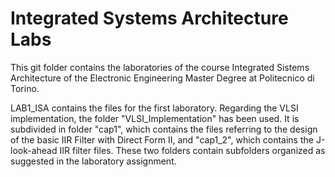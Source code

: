 # Integrated Systems Architecture Labs

This git folder contains the laboratories of the course Integrated Sistems Architecture
of the Electronic Engineering Master Degree at Politecnico di Torino.

LAB1_ISA contains the files for the first laboratory. Regarding the VLSI implementation,
the folder "VLSI_Implementation" has been used. It is subdivided in folder "cap1", which contains
the files referring to the design of the basic IIR Filter with Direct Form II, and
"cap1_2",  which contains the J-look-ahead IIR filter files. These two folders contain
subfolders organized as suggested in the laboratory assignment.
